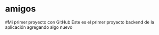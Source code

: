 # amigos
#Mi primer proyecto con GitHub
Este es el primer proyecto backend de la aplicación 
agregando algo nuevo 
